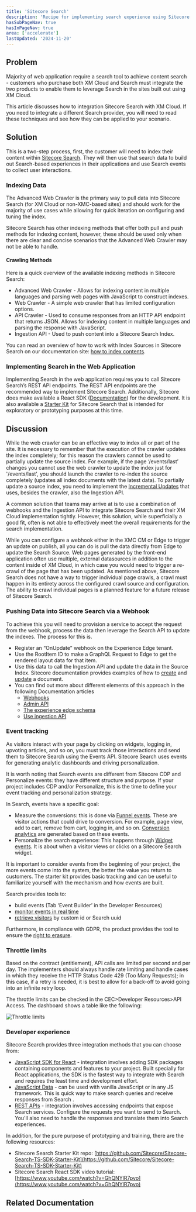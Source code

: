 ```yaml
---
title: 'Sitecore Search'
description: 'Recipe for implementing search experience using Sitecore Search'
hasSubPageNav: true
hasInPageNav: true
area: ['accelerate']
lastUpdated: '2024-11-20'
---
```


## Problem

Majority of web application require a search tool to achieve content search - customers who purchase both XM Cloud and Search must integrate the two products to enable them to leverage Search in the sites built out using XM Cloud.

This article discusses how to integration Sitecore Search with XM Cloud. If you need to integrate a different Search provider, you will need to read these techniques and see how they can be applied to your scenario.

## Solution

This is a two-step process, first, the customer will need to index their content within [Sitecore Search](https://doc.sitecore.com/search). They will then use that search data to build out Search-based experiences in their applications and use Search events to collect user interactions.

### Indexing Data

The Advanced Web Crawler is the primary way to pull data into Sitecore Search (for XM Cloud or non-XMC-based sites) and should work for the majority of use cases while allowing for quick iteration on configuring and tuning the index.

Sitecore Search has other indexing methods that offer both pull and push methods for indexing content, however, these should be used only when there are clear and concise scenarios that the Advanced Web Crawler may not be able to handle.

#### Crawling Methods

Here is a quick overview of the available indexing methods in Sitecore Search:

* Advanced Web Crawler - Allows for indexing content in multiple languages and parsing web pages with JavaScript to construct indexes.
* Web Crawler - A simple web crawler that has limited configuration options.
* API Crawler - Used to consume responses from an HTTP API endpoint that returns JSON. Allows for indexing content in multiple languages and parsing the response with JavaScript.
* Ingestion API - Used to push content into a Sitecore Search Index.

You can read an overview of how to work with Index Sources in Sitecore Search on our documentation site: [how to index contents](https://doc.sitecore.com/search/en/users/search-user-guide/using-sources-to-index-content.html).

### Implementing Search in the Web Application

Implementing Search in the web application requires you to call Sitecore Search’s REST API endpoints. The REST API endpoints are the recommended way to implement Sitecore Search. Additionally, Sitecore does make available a React SDK ([Documentation](https://doc.sitecore.com/search/en/developers/search-js-sdk-for-react/introduction-to-sitecore-search-js-sdk-for-react.html)) for the development. It is also available a [Starter Kit](https://github.com/Sitecore/Sitecore-Search-TS-SDK-Starter-Kit/tree/main) for Sitecore Search that is intended for exploratory or prototyping purposes at this time.

## Discussion

While the web crawler can be an effective way to index all or part of the site. It is necessary to remember that the execution of the crawler updates the index completely; for this reason the crawlers cannot be used to partially update the source index. For example, if the page ‘/events/last’ changes you cannot use the web crawler to update the index just for '/events/last', you should launch the crawler to re-index the source completely (updates all index documents with the latest data). To partially update a source index, you need to implement the [Incremental Updates](https://doc.sitecore.com/search/en/users/search-user-guide/enable-incremental-updates-for-a-crawler-source.html) that uses, besides the crawler, also the Ingestion API.

A common solution that teams may arrive at is to use a combination of webhooks and the Ingestion API to integrate Sitecore Search and their XM Cloud implementation tightly. However, this solution, while superficially a good fit, often is not able to effectively meet the overall requirements for the search implementation.

While you can configure a webhook either in the XMC CM or Edge to trigger an update on publish, all you can do is pull the data directly from Edge to update the Search Source. Web pages generated by the front-end application often use multiple, external datasources in addition to the content inside of XM Cloud, in which case you would need to trigger a re-crawl of the page that has been updated. As mentioned above, Sitecore Search does not have a way to trigger individual page crawls, a crawl must happen in its entirety across the configured crawl source and configuration. The ability to crawl individual pages is a planned feature for a future release of Sitecore Search.

### Pushing Data into Sitecore Search via a Webhook

To achieve this you will need to provision a service to accept the request from the webhook, process the data then leverage the Search API to update the indexes. The process for this is.

* Register an “OnUpdate” webhook on the Experience Edge tenant.
* Use the RootItem ID to make a GraphQL Request to Edge to get the rendered layout data for that item.
* Use this data to call the Ingestion API and update the data in the Source Index. Sitecore documentation provides examples of how to [create](https://doc.sitecore.com/search/en/developers/search-developer-guide/creating-a-document-by-passing-attribute-values.html) and [update](https://doc.sitecore.com/search/en/developers/search-developer-guide/updating-a-document.html) a document.
* You can find out more about different elements of this approach in the following Documentation articles
  * [Webhooks](https://doc.sitecore.com/xmc/en/developers/xm-cloud/webhooks.html)
  * [Admin API](https://doc.sitecore.com/xp/en/developers/hd/21/sitecore-headless-development/admin-api.html)
  * [The experience edge schema](https://doc.sitecore.com/xmc/en/developers/xm-cloud/the-experience-edge-schema.html)
  * [Use ingestion API](https://doc.sitecore.com/search/en/developers/search-developer-guide/using-the-ingestion-api-to-add-content-to-an-index.html)

### Event tracking

As visitors interact with your page by clicking on widgets, logging in, upvoting articles, and so on, you must track those interactions and send them to Sitecore Search using the Events API. Sitecore Search uses events for generating analytic dashboards and driving personalization.

It is worth noting that Search events are different from Sitecore CDP and Personalize events: they have different structure and purpose. If your project includes CDP and/or Personalize, this is the time to define your event tracking and personalization strategy.

In Search, events have a specific goal:

* Measure the conversions: this is done via [Funnel events](https://doc.sitecore.com/search/en/developers/search-developer-guide/funnel-events-970331.html). These are visitor actions that could drive to conversion. For example, page view, add to cart, remove from cart, logging in, and so on. [Conversion analytics](https://doc.sitecore.com/search/en/users/search-user-guide/report-types-and-analysis.html#funnel-reports) are generated based on these events.
* Personalize the search experience: This happens through [Widget events](https://doc.sitecore.com/search/en/developers/search-developer-guide/widget-events.html). It is about when a visitor views or clicks on a Sitecore Search widget.

It is important to consider events from the beginning of your project, the more events come into the system, the better the value you return to customers. The starter kit provides basic tracking and can be useful to familiarize yourself with the mechanism and how events are built.

Search provides tools to:

* build events (Tab ‘Event Builder’ in the Developer Resources)
* [monitor events in real time](https://doc.sitecore.com/search/en/developers/search-developer-guide/monitor-an-event-using-the-event-monitor.html)
* [retrieve visitors](https://doc.sitecore.com/search/en/users/search-user-guide/look-up-a-visitor.html) by custom id or Search uuid

Furthermore, in compliance with GDPR, the product provides the tool to ensure the [right to erasure](https://doc.sitecore.com/search/en/users/search-user-guide/delete-a-visitor-profile.html).

### Throttle limits

Based on the contract (entitlement), API calls are limited per second and per day. The implementers should always handle rate limiting and handle cases in which they receive the HTTP Status Code 429 (Too Many Requests); in this case, if a retry is needed, it is best to allow for a back-off to avoid going into an infinite retry loop.

The throttle limits can be checked in the CEC>Developer Resources>API Access. The dashboard shows a table like the following:

<img src="/images/learn/accelerate/xm-cloud/search/throttle-limits.png" alt="Throttle limits"/>

<br/>

### Developer experience

Sitecore Search provides three integration methods that you can choose from:

* [JavaScript SDK for React](https://doc.sitecore.com/search/en/developers/search-developer-guide/integrating-using-search-js-sdk-for-react.html) - integration involves adding SDK packages containing components and features to your project. Built specially for React applications, the SDK is the fastest way to integrate with Search and requires the least time and development effort.
* [JavaScript Data](https://doc.sitecore.com/search/en/developers/search-developer-guide/integrating-using-search-js-data-package.html) - can be used with vanilla JavaScript or in any JS framework. This is quick way to make search queries and receive responses from Search .
* [REST APIs](https://doc.sitecore.com/search/en/developers/search-developer-guide/integrating-using-rest-apis.html) - integration involves accessing endpoints that expose Search services. Configure the requests you want to send to Search. You'll also need to handle the responses and translate them into Search experiences.

In addition, for the pure purpose of prototyping and training, there are the following resources:

* Sitecore Search Starter Kit repo: [https://github.com/Sitecore/Sitecore-Search-TS-SDK-Starter-Kit](https://github.com/Sitecore/Sitecore-Search-TS-SDK-Starter-Kit)
* Sitecore Search React SDK video tutorial: [https://www.youtube.com/watch?v=GhQNYlR7pvo](https://www.youtube.com/watch?v=GhQNYlR7pvo)

## Related Documentation

<Row columns={2}>
  <Link title="Index Items | Sitecore Documentation" link="https://doc.sitecore.com/search/en/users/search-user-guide/index-items.html" />
  <Link title="API Push - create document | Sitecore Documentation" link="https://doc.sitecore.com/search/en/developers/search-developer-guide/creating-a-document-by-passing-attribute-values.html" />
  <Link title="API Push - update document | Sitecore Documentation" link="https://doc.sitecore.com/search/en/developers/search-developer-guide/updating-a-document.html" />
  <Link title="Sitecore Search TS SDK Starter-Kit | Sitecore Github" link="https://github.com/Sitecore/Sitecore-Search-TS-SDK-Starter-Kit" />
  <Link title="Sitecore Search React SDK | Discover Sitecore Channel" link="https://www.youtube.com/watch?v=GhQNYlR7pvo" />
</Row>
